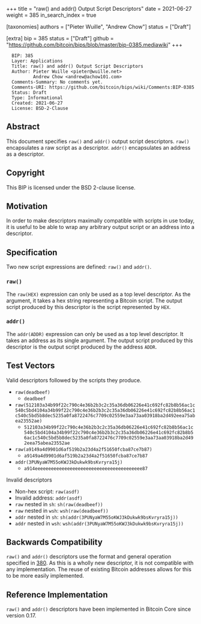 +++
title = "raw() and addr() Output Script Descriptors"
date = 2021-06-27
weight = 385
in_search_index = true

[taxonomies]
authors = ["Pieter Wuille", "Andrew Chow"]
status = ["Draft"]

[extra]
bip = 385
status = ["Draft"]
github = "https://github.com/bitcoin/bips/blob/master/bip-0385.mediawiki"
+++

      BIP: 385
      Layer: Applications
      Title: raw() and addr() Output Script Descriptors
      Author: Pieter Wuille <pieter@wuille.net>
              Andrew Chow <andrew@achow101.com>
      Comments-Summary: No comments yet.
      Comments-URI: https://github.com/bitcoin/bips/wiki/Comments:BIP-0385
      Status: Draft
      Type: Informational
      Created: 2021-06-27
      License: BSD-2-Clause

## Abstract

This document specifies `raw()` and `addr()` output script descriptors.
`raw()` encapsulates a raw script as a descriptor. `addr()` encapsulates
an address as a descriptor.

## Copyright

This BIP is licensed under the BSD 2-clause license.

## Motivation

In order to make descriptors maximally compatible with scripts in use
today, it is useful to be able to wrap any arbitrary output script or an
address into a descriptor.

## Specification

Two new script expressions are defined: `raw()` and `addr()`.

### `raw()`

The `raw(HEX)` expression can only be used as a top level descriptor. As
the argument, it takes a hex string representing a Bitcoin script. The
output script produced by this descriptor is the script represented by
`HEX`.

### `addr()`

The `addr(ADDR)` expression can only be used as a top level descriptor.
It takes an address as its single argument. The output script produced
by this descriptor is the output script produced by the address `ADDR`.

## Test Vectors

Valid descriptors followed by the scripts they produce.

- `raw(deadbeef)`
  - `deadbeef`
- `raw(512103a34b99f22c790c4e36b2b3c2c35a36db06226e41c692fc82b8b56ac1c540c5bd4104a34b99f22c790c4e36b2b3c2c35a36db06226e41c692fc82b8b56ac1c540c5bd5b8dec5235a0fa8722476c7709c02559e3aa73aa03918ba2d492eea75abea23552ae)`
  - `512103a34b99f22c790c4e36b2b3c2c35a36db06226e41c692fc82b8b56ac1c540c5bd4104a34b99f22c790c4e36b2b3c2c35a36db06226e41c692fc82b8b56ac1c540c5bd5b8dec5235a0fa8722476c7709c02559e3aa73aa03918ba2d492eea75abea23552ae`
- `raw(a9149a4d9901d6af519b2a23d4a2f51650fcba87ce7b87)`
  - `a9149a4d9901d6af519b2a23d4a2f51650fcba87ce7b87`
- `addr(3PUNyaW7M55oKWJ3kDukwk9bsKvryra15j)`
  - `a914eeeeeeeeeeeeeeeeeeeeeeeeeeeeeeeeeeeeeeee87`

Invalid descriptors

- Non-hex script: `raw(asdf)`
- Invalid address: `addr(asdf)`
- `raw` nested in `sh`: `sh(raw(deadbeef))`
- `raw` nested in `wsh`: `wsh(raw(deadbeef))`
- `addr` nested in `sh`: `sh(addr(3PUNyaW7M55oKWJ3kDukwk9bsKvryra15j))`
- `addr` nested in `wsh`:
  `wsh(addr(3PUNyaW7M55oKWJ3kDukwk9bsKvryra15j))`

## Backwards Compatibility

`raw()` and `addr()` descriptors use the format and general operation
specified in [380](/380). As this is a wholly
new descriptor, it is not compatible with any implementation. The reuse
of existing Bitcoin addresses allows for this to be more easily
implemented.

## Reference Implementation

`raw()` and `addr()` descriptors have been implemented in Bitcoin Core
since version 0.17.
